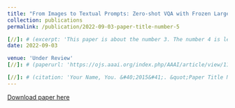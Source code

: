 ```yaml
---
title: "From Images to Textual Prompts: Zero-shot VQA with Frozen Large Language Models  (Under Review)"
collection: publications
permalink: /publication/2022-09-03-paper-title-number-5

[//]: # (excerpt: 'This paper is about the number 3. The number 4 is left for future work.')
date: 2022-09-03

venue: 'Under Review'
[//]: # (paperurl: 'https://ojs.aaai.org/index.php/AAAI/article/view/11957')

[//]: # (citation: 'Your Name, You. &#40;2015&#41;. &quot;Paper Title Number 3.&quot; <i>Journal 1</i>. 1&#40;3&#41;.')
---
```


[//]: # (This paper is about the number 3. The number 4 is left for future work.)

[Download paper here](https://openreview.net/forum?id=Ck1UtnVukP8&referrer=%5BAuthor%20Console%5D(%2Fgroup%3Fid%3DICLR.cc%2F2023%2FConference%2FAuthors%23your-submissions))
